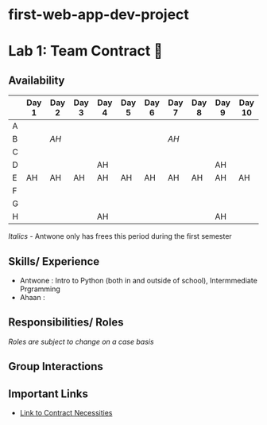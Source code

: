 # first-web-app-dev-project 

# Lab 1: Team Contract :scroll:


## Availability 

|   | Day 1 | Day 2 | Day 3 | Day 4 | Day 5 | Day 6 | Day 7 | Day 8 | Day 9 | Day 10 |
|---|-------|-------|-------|-------|-------|-------|-------|-------|-------|--------|
| A |       |       |       |       |       |       |       |       |       |        |
| B |       | *AH*  |       |       |       |       | *AH*  |       |       |        |
| C |       |       |       |       |       |       |       |       |       |        |
| D |       |       |       | AH    |       |       |       |       | AH    |        |
| E | AH    | AH    | AH    | AH    | AH    | AH    | AH    | AH    | AH    | AH     |
| F |       |       |       |       |       |       |       |       |       |        |
| G |       |       |       |       |       |       |       |       |       |        |
| H |       |       |       | AH    |       |       |       |       | AH    |        |

*Italics* - Antwone only has frees this period during the first semester 

## Skills/ Experience

- Antwone : Intro to Python (both in and outside of school), Intermmediate Prgramming 
- Ahaan : 

## Responsibilities/ Roles

*Roles are subject to change on a case basis*

## Group Interactions


## Important Links

- [Link to Contract Necessities](https://hm-web-dev.github.io/hm-web-dev-23.github.io/2023/09/15/lab1-team-contract.html)
